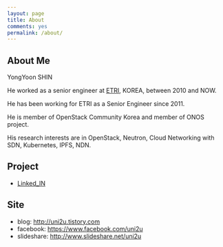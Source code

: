 ```yaml
---
layout: page
title: About
comments: yes
permalink: /about/
---
```


## About Me
YongYoon SHIN

He worked as a senior engineer at [ETRI](https://etri.re.kr/eng/main/main.etri), KOREA, between 2010 and NOW.

He has been working for ETRI as a Senior Engineer since 2011.

He is member of OpenStack Community Korea and member of ONOS project.

His research interests are in OpenStack, Neutron, Cloud Networking with SDN, Kubernetes, IPFS, NDN.

## Project
- [Linked_IN](https://www.linkedin.com/in/yongyoon-shin-80a8b557/)

## Site
- blog: <http://uni2u.tistory.com>
- facebook: <https://www.facebook.com/uni2u>
- slideshare: <http://www.slideshare.net/uni2u>
